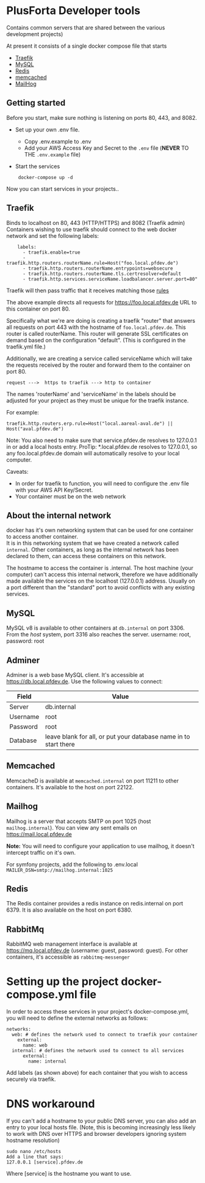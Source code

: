 # PlusForta Developer tools

Contains common servers that are shared between the various development projects)

At present it consists of a single docker compose file that starts

* [Traefik](https://traefik.io/)
* [MySQL](https://hub.docker.com/_/mysql)
* [Redis](https://redis.io/)
* [memcached](https://memcached.org/)
* [MailHog](https://github.com/mailhog/MailHog)

## Getting started

Before you start, make sure nothing is listening on ports 80, 443, and 8082.

* Set up your own .env file.
    * Copy .env.example to .env
    * Add your AWS Access Key and Secret to the ```.env``` file (**NEVER** TO THE ```.env.example``` file) 
* Start the services 

       docker-compose up -d

Now you can start services in your projects..

## Traefik

Binds to localhost on 80, 443 (HTTP/HTTPS) and 8082 (Traefik admin)
Containers wishing to use traefik should connect to the web docker network and set 
the following labels:

        labels:
          - traefik.enable=true
          - traefik.http.routers.routerName.rule=Host("foo.local.pfdev.de")
          - traefik.http.routers.routerName.entrypoints=websecure
          - traefik.http.routers.routerName.tls.certresolver=default
          - traefik.http.services.serviceName.loadbalancer.server.port=80"

          
Traefik will then pass traffic that it receives matching those [rules](https://docs.traefik.io/routing/routers/)

The above example directs all requests for https://foo.local.pfdev.de URL to this container on port 80.

Specifically what we're are doing is creating a traefik "router" that answers all requests on port 443 with
the hostname of `foo.local.pfdev.de`.  This router is called routerName.   This router will generate SSL certificates
on demand based on the configuration "default". (This is configured in the traefik.yml file.)

Additionally, we are creating a service called serviceName which will take the requests received by the router and forward
them to the container on port 80.

`request --->  https to traefik ---> http to container`

The names 'routerName' and 'serviceName' in the labels should be adjusted for your project as they must be unique for the
traefik instance.  

For example:

```traefik.http.routers.erp.rule=Host("local.aareal-aval.de") || Host("aval.pfdev.de")```

Note: You also need to make sure that service.pfdev.de resolves to 127.0.0.1 in or add a local hosts entry.
ProTip: *.local.pfdev.de resolves to 127.0.0.1, so any foo.local.pfdev.de domain will automatically resolve to your
local computer.

Caveats: 
* In order for traefik to function, you will need to configure the .env file with your AWS API Key/Secret.
* Your container must be on the web network

## About the internal network

docker has it's own networking system that can be used for one container to access another container.  
It is in this networking system that we have created a network called ```internal```.  Other containers,
as long as the internal network has been declared to them, can access these containers on this network.

The hostname to access the container is <container name>.internal.    The host machine (your computer)
can't access this internal network, therefore we have additionally made available the services on the
localhost (127.0.0.1) address.   Usually on a port different than the "standard" port to avoid conflicts
with any existing services.
 
## MySQL

MySQL v8 is available to other containers at `db.internal` on port 3306.
From the _host_ system,  port 3316 also reaches the server.  username: root, password: root

## Adminer

Adminer is a web base MySQL client.  It's accessible at https://db.local.pfdev.de.  Use the following values
to connect:

| Field | Value |
|-------|-------|
| Server | db.internal |
| Username | root |
| Password | root |
| Database | leave blank for all, or put your database name in to start there |

## Memcached

MemcacheD is available at `memcached.internal` on port 11211 to other containers.  It's available to the host on port 22122.

## Mailhog

Mailhog is a server that accepts SMTP on port 1025 (host `mailhog.internal`). 
You can view any sent emails on https://mail.local.pfdev.de

**Note:**  You will need to configure your application to use mailhog, it doesn't intercept traffic on it's own.

For symfony projects, add the following to .env.local
`MAILER_DSN=smtp://mailhog.internal:1025`

## Redis

The Redis container provides a redis instance on redis.internal on port 6379.   It is also available on the host on port 6380.


## RabbitMq 

RabbitMQ web management interface is available at https://mq.local.pfdev.de (username: guest, password: guest).
For other containers, it's accessible as `rabbitmq-messenger`

# Setting up the project docker-compose.yml file

In order to access these services in your project's docker-compose.yml, you will need to define the external networks as follows:

    networks:
      web: # defines the network used to connect to traefik your container
        external:
          name: web
      internal: # defines the network used to connect to all services
          external:
            name: internal
            
Add labels (as shown above) for each container that you wish to access securely via traefik. 

# DNS workaround

If you can't add a hostname to your public DNS server, you can also add an entry to your
local hosts file.    (Note, this is becoming increasingly less likely to work with DNS over HTTPS and
browser developers ignoring system hostname resolution)

    sudo nano /etc/hosts
    Add a line that says:
    127.0.0.1 [service].pfdev.de
    
Where [service] is the hostname you want to use.
